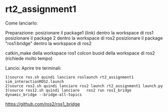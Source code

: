 # rt2_assignment1
Come lanciarlo:

Preparazione:
posizionare il package1 (link) dentro la workspace di ros1
posizionare il package 2 dentro la workspace di ros2
posizionare il package "ros1:bridge" dentro la workspace di ros2

catkin_make della workspace ros1
colcon buoid della workspace di ros2 (richiede molto tempo)

Lancio:
Aprire tre terminali:
```
1)source ros.sh quindi lanciare roslaunch rt2_assignment1 sim_interactionROS2.launch
2)source ros2.sh quindi lanciare ros2 launch rt2_assignment1 launch.py
3)source ros12.sh quindi lanciare   ros2 run ros1_bridge dynamic_bridge --bridge-all-topics
```


https://github.com/ros2/ros1_bridge
